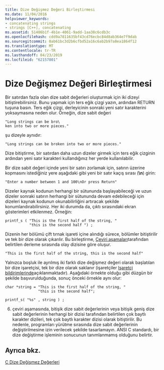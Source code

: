 ```yaml
---
title: Dize Değişmez Değeri Birleştirmesi
ms.date: 11/04/2016
helpviewer_keywords:
- concatenating strings
- strings [C++], concatenating
ms.assetid: 51486b1f-4b1e-4061-9add-1aa38c6cdb3c
ms.openlocfilehash: cdd9a7811635bf43cd76ecbc84d8ab364e7f9dab
ms.sourcegitcommit: 0ab61bc3d2b6cfbd52a16c6ab2b97a8ea1864f12
ms.translationtype: MT
ms.contentlocale: tr-TR
ms.lasthandoff: 04/23/2019
ms.locfileid: "62157801"
---
```

# <a name="string-literal-concatenation"></a>Dize Değişmez Değeri Birleştirmesi

Bir satırdan fazla olan dize sabit değerleri oluşturmak için iki dizeyi bitiştirebilirsiniz. Bunu yapmak için ters eğik çizgi yazın, ardından RETURN tuşuna basın. Ters eğik çizgi, derleyicinin sonraki yeni satır karakterini yoksaymasına neden olur. Örneğin, dize sabit değeri

```
"Long strings can be bro\
ken into two or more pieces."
```

şu dizeyle aynıdır:

```
"Long strings can be broken into two or more pieces."
```

Dize bitiştirme, bir satırdan daha uzun dizeler girmek için ters eğik çizginin ardından yeni satır karakteri kullandığınız her yerde kullanılabilir.

Bir dize sabit değeri içinde yeni bir satırı zorlamak için, satırın üzerine kopmasını istediğiniz yere aşağıdaki gibi yeni bir satır kaçış sırası (**\n**) girin:

```
"Enter a number between 1 and 100\nOr press Return"
```

Dizeler kaynak kodunun herhangi bir sütununda başlayabileceği ve uzun dizeler sonraki satırın herhangi bir sütununda devam edebileceği için dizeleri kaynak kodunun okunabilirliğini artıracak şekilde konumlandırabilirsiniz. Her iki durumda da, çıktı sırasındaki ekran gösterimleri etkilenmez. Örneğin:

```
printf_s ( "This is the first half of the string, "
           "this is the second half ") ;
```

Dizenin her bölümü çift tırnak işareti içine alındığı sürece, bölümler bitiştirilir ve tek bir dize olarak çıkarılır. Bu birleştirme, [Çeviri aşamaları](../preprocessor/phases-of-translation.md)tarafından belirtilen derleme sırasında olay dizisine göre oluşur.

```
"This is the first half of the string, this is the second half"
```

Yalnızca boşluk ile ayrılmış iki farklı dize değişmez değeri olarak başlatılan bir dize işaretçisi, tek bir dize olarak saklanır (işaretçiler [Işaretçi bildirimlerinde](../c-language/pointer-declarations.md)açıklanmaktadır). Aşağıdaki örnekte olduğu gibi düzgün bir şekilde başvurulduğunda, sonuç önceki örnekle aynı olur:

```
char *string = "This is the first half of the string, "
               "this is the second half";

printf_s( "%s" , string ) ;
```

6. çeviri aşamasında, bitişik dize sabit değerlerinin veya bitişik geniş dize sabit değerlerinin herhangi bir dizisi tarafından belirtilen çok baytlı karakter dizileri, tek çok baytlı karakter dizisi olarak bitiştirilir. Bu nedenle, programları yürütme sırasında dize sabit değerlerinin değiştirilmesine izin verilecek şekilde tasarlamayın. ANSI C standardı, bir dize değiştirme işleminin sonucunun tanımlanmamış olduğunu belirtir.

## <a name="see-also"></a>Ayrıca bkz.

[C Dize Değişmez Değerleri](../c-language/c-string-literals.md)
